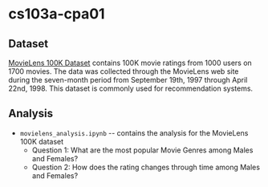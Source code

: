 cs103a-cpa01
===
## Dataset
[MovieLens 100K Dataset](https://grouplens.org/datasets/movielens/100k/) contains 100K movie ratings  from 1000 users on 1700 movies. The data was collected through the MovieLens web site during the seven-month period from September 19th, 1997 through April 22nd, 1998. This dataset is commonly used for recommendation systems.

## Analysis
- ```movielens_analysis.ipynb``` -- contains the analysis for the MovieLens 100K dataset
  - Question 1: What are the most popular Movie Genres among Males and Females?
  - Question 2: How does the rating changes through time among Males and Females?
